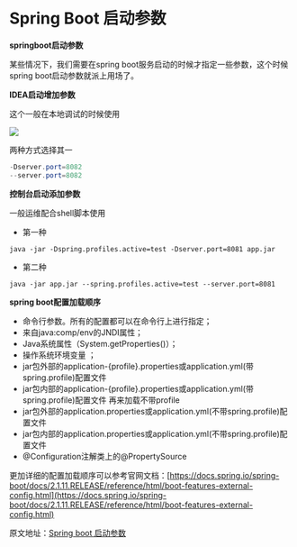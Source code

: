 # Spring Boot 启动参数

 **springboot启动参数** 

某些情况下，我们需要在spring boot服务启动的时候才指定一些参数，这个时候spring boot启动参数就派上用场了。

 **IDEA启动增加参数** 

这个一般在本地调试的时候使用

![](images/2v2-f27e3e6612698bec3e7292d21d553d0d_r.jpg)

两种方式选择其一

```powershell
-Dserver.port=8082
--server.port=8082
```

 **控制台启动添加参数** 

一般运维配合shell脚本使用

-   第一种

```text
java -jar -Dspring.profiles.active=test -Dserver.port=8081 app.jar
```

-   第二种

```text
java -jar app.jar --spring.profiles.active=test --server.port=8081 
```

 **spring boot配置加载顺序** 

  

-   命令行参数。所有的配置都可以在命令行上进行指定；
-   来自java:comp/env的JNDI属性；
-   Java系统属性（System.getProperties()）；
-   操作系统环境变量 ；
-   jar包外部的application-{profile}.properties或application.yml(带spring.profile)配置文件
-   jar包内部的application-{profile}.properties或application.yml(带spring.profile)配置文件 再来加载不带profile
-   jar包外部的application.properties或application.yml(不带spring.profile)配置文件
-   jar包内部的application.properties或application.yml(不带spring.profile)配置文件
-   @Configuration注解类上的@PropertySource

  

更加详细的配置加载顺序可以参考官网文档：[https://docs.spring.io/spring-boot/docs/2.1.11.RELEASE/reference/html/boot-features-external-config.html](https://docs.spring.io/spring-boot/docs/2.1.11.RELEASE/reference/html/boot-features-external-config.html)

  

原文地址：[Spring boot 启动参数](https://zhuanlan.zhihu.com/p/645729926) 


